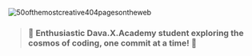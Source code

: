  ![50ofthemostcreative404pagesontheweb](https://github.com/user-attachments/assets/206e4dd8-8a0d-4b06-9c36-19f927c5f38f)

> ### 🚀 Enthusiastic Dava.X.Academy student exploring the cosmos of coding, one commit at a time! 🌟
